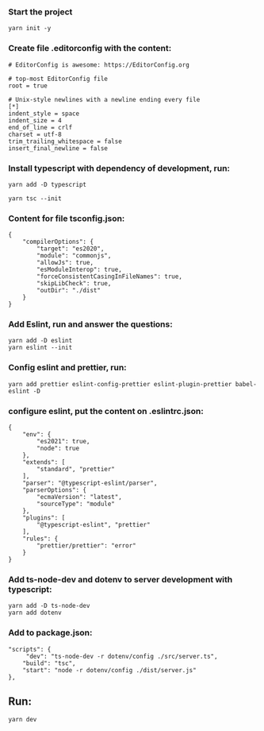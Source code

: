 ### Start the project

    yarn init -y

### Create file .editorconfig with the content:

    # EditorConfig is awesome: https://EditorConfig.org

    # top-most EditorConfig file
    root = true

    # Unix-style newlines with a newline ending every file
    [*]
    indent_style = space
    indent_size = 4
    end_of_line = crlf
    charset = utf-8
    trim_trailing_whitespace = false
    insert_final_newline = false

### Install typescript with dependency of development, run:

    yarn add -D typescript

    yarn tsc --init

### Content for file tsconfig.json:

    {
        "compilerOptions": {
            "target": "es2020",
            "module": "commonjs",
            "allowJs": true,
            "esModuleInterop": true,
            "forceConsistentCasingInFileNames": true,
            "skipLibCheck": true,
            "outDir": "./dist"
        }
    }

### Add Eslint, run and answer the questions:

    yarn add -D eslint
    yarn eslint --init

### Config eslint and prettier, run:

    yarn add prettier eslint-config-prettier eslint-plugin-prettier babel-eslint -D

### configure eslint, put the content on .eslintrc.json:

    {
        "env": {
            "es2021": true,
            "node": true
        },
        "extends": [
            "standard", "prettier"
        ],
        "parser": "@typescript-eslint/parser",
        "parserOptions": {
            "ecmaVersion": "latest",
            "sourceType": "module"
        },
        "plugins": [
            "@typescript-eslint", "prettier"
        ],
        "rules": {
            "prettier/prettier": "error"
        }
    }

### Add ts-node-dev and dotenv to server development with typescript:

    yarn add -D ts-node-dev
    yarn add dotenv

### Add to package.json:

    "scripts": {
         "dev": "ts-node-dev -r dotenv/config ./src/server.ts",
        "build": "tsc",
        "start": "node -r dotenv/config ./dist/server.js"
    },

## Run:

    yarn dev

